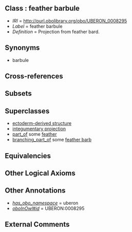 
## Class : feather barbule

 * *IRI* = http://purl.obolibrary.org/obo/UBERON_0008295
 * *Label* = feather barbule
 * *Definition* = Projection from feather bard.

## Synonyms

 * barbule

## Cross-references


## Subsets


## Superclasses

 * [ectoderm-derived structure](../../UBERON/21/UBERON_0004121.md)
 * [integumentary projection](../../UBERON/03/UBERON_0013703.md)
 * [part_of](../../BFO/50/BFO_0000050.md) some [feather](../../UBERON/22/UBERON_0000022.md)
 * [branching_part_of](../../RO/80/RO_0002380.md) some [feather barb](../../UBERON/94/UBERON_0008294.md)

## Equivalencies


## Other Logical Axioms


## Other Annotations

 * *[has_obo_namespace](../../ce/oboInOwl#hasOBONamespace.md)* = uberon
 * *[oboInOwl#id](../../id/oboInOwl#id.md)* = UBERON:0008295

## External Comments


